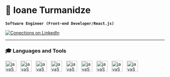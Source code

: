# 👾 Ioane Turmanidze
**`Software Engineer (Front-end Developer/React.js)`**

<p align="left">
  <a href="https://www.linkedin.com/mynetwork/network-manager/people-follow/followers">
    <img alt="Conections on LinkedIn" title="Conections on LinkedIn" src="https://custom-icon-badges.demolab.com/github/followers/ioane-tech?color=236ad3&labelColor=1155ba&style=for-the-badge&logo=person-add&label=Conectinos on LinkedIn&logoColor=white"/></a>
 
---
### 🎓 Languages and Tools

<img align='left' alt="javaScript" width="35px" style="padding-right:10px;" src="https://cdn.jsdelivr.net/gh/devicons/devicon@latest/icons/html5/html5-original.svg" />      

<img align='left' alt="javaScript" width="35px" style="padding-right:10px;" src="https://cdn.jsdelivr.net/gh/devicons/devicon@latest/icons/css3/css3-original.svg" />

<img align='left' alt="javaScript" width="35px" style="padding-right:10px;" src="https://cdn.jsdelivr.net/gh/devicons/devicon@latest/icons/javascript/javascript-original.svg" />
          
<img align='left' alt="javaScript" width="35px" style="padding-right:10px;" src="https://cdn.jsdelivr.net/gh/devicons/devicon@latest/icons/react/react-original.svg" />

<img align='left' alt="javaScript" width="35px" style="padding-right:10px;" src="https://cdn.jsdelivr.net/gh/devicons/devicon@latest/icons/docker/docker-original.svg" />
          
<img align='left' alt="javaScript" width="35px" style="padding-right:10px;" src="https://cdn.jsdelivr.net/gh/devicons/devicon@latest/icons/git/git-original.svg" />

<img align='left' alt="javaScript" width="35px" style="padding-right:10px;" src="https://cdn.jsdelivr.net/gh/devicons/devicon@latest/icons/npm/npm-original-wordmark.svg" />

<img align='left' alt="javaScript" width="35px" style="padding-right:10px;" src="https://cdn.jsdelivr.net/gh/devicons/devicon@latest/icons/bootstrap/bootstrap-original.svg" />

<img align='left' alt="javaScript" width="35px" style="padding-right:10px;" src="https://cdn.jsdelivr.net/gh/devicons/devicon@latest/icons/nodejs/nodejs-original-wordmark.svg" />
          
          
          
          
